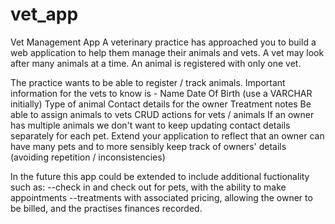 # vet_app
Vet Management App
A veterinary practice has approached you to build a web application to help them manage their animals and vets.
A vet may look after many animals at a time. An animal is registered with only one vet.

The practice wants to be able to register / track animals. Important information for the vets to know is -
Name
Date Of Birth (use a VARCHAR initially)
Type of animal
Contact details for the owner
Treatment notes
Be able to assign animals to vets
CRUD actions for vets / animals
If an owner has multiple animals we don't want to keep updating contact details separately for each pet.
Extend your application to reflect that an owner can have many pets and to more sensibly keep track of 
owners' details (avoiding repetition / inconsistencies)

In the future this app could be extended to include additional fuctionality such as:
--check in and check out for pets, with the ability to make appointments
--treatments with associated pricing, allowing the owner to be billed, and the practises finances recorded.
